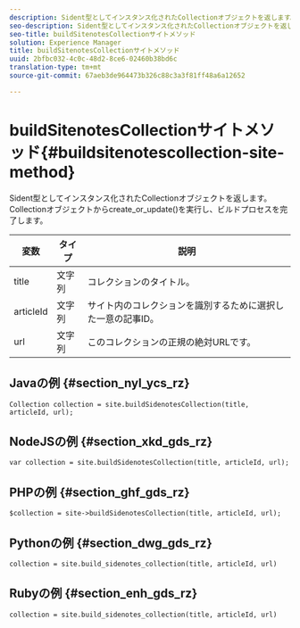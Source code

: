 ```yaml
---
description: Sident型としてインスタンス化されたCollectionオブジェクトを返します。 Collectionオブジェクトからcreate_or_update()を実行し、ビルドプロセスを完了します。
seo-description: Sident型としてインスタンス化されたCollectionオブジェクトを返します。 Collectionオブジェクトからcreate_or_update()を実行し、ビルドプロセスを完了します。
seo-title: buildSitenotesCollectionサイトメソッド
solution: Experience Manager
title: buildSitenotesCollectionサイトメソッド
uuid: 2bfbc032-4c0c-48d2-8ce6-02460b38bd6c
translation-type: tm+mt
source-git-commit: 67aeb3de964473b326c88c3a3f81ff48a6a12652

---
```



# buildSitenotesCollectionサイトメソッド{#buildsitenotescollection-site-method}

Sident型としてインスタンス化されたCollectionオブジェクトを返します。 Collectionオブジェクトからcreate_or_update()を実行し、ビルドプロセスを完了します。

| 変数 | タイプ | 説明 |
|--- |--- |--- |
| title | 文字列 | コレクションのタイトル。 |
| articleId | 文字列 | サイト内のコレクションを識別するために選択した一意の記事ID。 |
| url | 文字列 | このコレクションの正規の絶対URLです。 |

## Javaの例 {#section_nyl_ycs_rz}

```
Collection collection = site.buildSidenotesCollection(title, articleId, url); 
```

## NodeJSの例 {#section_xkd_gds_rz}

```
var collection = site.buildSidenotesCollection(title, articleId, url); 
```

## PHPの例 {#section_ghf_gds_rz}

```
$collection = site->buildSidenotesCollection(title, articleId, url); 
```

## Pythonの例 {#section_dwg_gds_rz}

```
collection = site.build_sidenotes_collection(title, articleId, url) 
```

## Rubyの例 {#section_enh_gds_rz}

```
collection = site.build_sidenotes_collection(title, articleId, url) 
```
